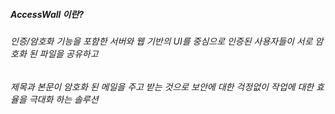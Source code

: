 ##### AccessWall 이란?

###### 인증/암호화 기능을 포함한 서버와 웹 기반의 UI를 중심으로 인증된 사용자들이 서로 암호화 된 파일을 공유하고 
###### 제목과 본문이 암호화 된 메일을 주고 받는 것으로 보안에 대한 걱정없이 작업에 대한 효율을 극대화 하는 솔루션
